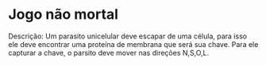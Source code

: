 # Jogo não mortal
Descrição: Um parasito unicelular deve escapar de uma célula, para isso ele deve encontrar uma proteína de membrana que será sua chave. Para ele capturar a chave, o parsito deve mover nas direções N,S,O,L.